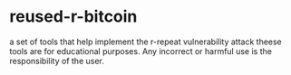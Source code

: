 # reused-r-bitcoin
a set of tools that help implement the r-repeat vulnerability attack
theese tools are for educational purposes. Any incorrect or harmful use is the responsibility of the user.
